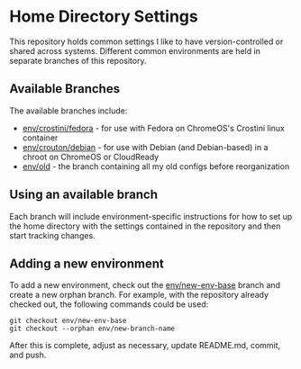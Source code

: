 # Home Directory Settings

This repository holds common settings I like to have version-controlled or
shared across systems. Different common environments are held in separate
branches of this repository.

## Available Branches

The available branches include:

 * [env/crostini/fedora][crostini-fedora-branch] - for use with Fedora on
   ChromeOS's Crostini linux container
 * [env/crouton/debian][crouton-debian-branch] - for use with Debian (and
   Debian-based) in a chroot on ChromeOS or CloudReady
 * [env/old][old-branch] - the branch containing all my old configs before
   reorganization

## Using an available branch

Each branch will include environment-specific instructions for how to set up
the home directory with the settings contained in the repository and then
start tracking changes.

## Adding a new environment

To add a new environment, check out the [env/new-env-base][new-env-base-branch]
branch and create a new orphan branch. For example, with the repository
already checked out, the following commands could be used:

```shell
git checkout env/new-env-base
git checkout --orphan env/new-branch-name
```

After this is complete, adjust as necessary, update README.md, commit, and
push.

[crostini-fedora-branch]: https://github.com/rmgrimm/home-git/tree/env/crostini/fedora
[crouton-debian-branch]: https://github.com/rmgrimm/home-git/tree/env/crouton/debian
[new-env-base-branch]: https://github.com/rmgrimm/home-git/tree/env/new-env-base
[old-branch]: https://github.com/rmgrimm/home-git/tree/env/old
